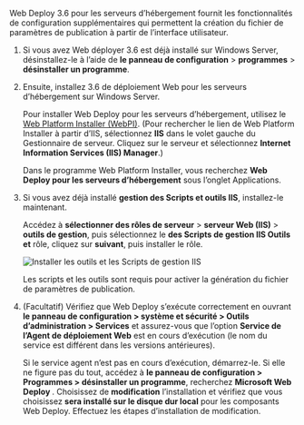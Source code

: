 Web Deploy 3.6 pour les serveurs d’hébergement fournit les fonctionnalités de configuration supplémentaires qui permettent la création du fichier de paramètres de publication à partir de l’interface utilisateur.

1. Si vous avez Web déployer 3.6 est déjà installé sur Windows Server, désinstallez-le à l’aide de **le panneau de configuration** > **programmes** > **désinstaller un programme**.

2. Ensuite, installez 3.6 de déploiement Web pour les serveurs d’hébergement sur Windows Server.

    Pour installer Web Deploy pour les serveurs d’hébergement, utilisez le [Web Platform Installer (WebPI)](https://www.microsoft.com/web/downloads/platform.aspx). (Pour rechercher le lien de Web Platform Installer à partir d’IIS, sélectionnez **IIS** dans le volet gauche du Gestionnaire de serveur. Cliquez sur le serveur et sélectionnez **Internet Information Services (IIS) Manager**.)

    Dans le programme Web Platform Installer, vous recherchez **Web Deploy pour les serveurs d’hébergement** sous l’onglet Applications.

3. Si vous avez déjà installé **gestion des Scripts et outils IIS**, installez-le maintenant.

    Accédez à **sélectionner des rôles de serveur** > **serveur Web (IIS)** > **outils de gestion**, puis sélectionnez le **des Scripts de gestion IIS Outils et** rôle, cliquez sur **suivant**, puis installer le rôle.

    ![Installer les outils et les Scripts de gestion IIS](../../deployment/media/tutorial-iis-management-scripts-and-tools.png)

    Les scripts et les outils sont requis pour activer la génération du fichier de paramètres de publication.

4. (Facultatif) Vérifiez que Web Deploy s’exécute correctement en ouvrant **le panneau de configuration > système et sécurité > Outils d’administration > Services** et assurez-vous que l’option **Service de l’Agent de déploiement Web** est en cours d’exécution (le nom du service est différent dans les versions antérieures).

    Si le service agent n’est pas en cours d’exécution, démarrez-le. Si elle ne figure pas du tout, accédez à **le panneau de configuration > Programmes > désinstaller un programme**, recherchez **Microsoft Web Deploy <version>** . Choisissez de **modification** l’installation et vérifiez que vous choisissez **sera installé sur le disque dur local** pour les composants Web Deploy. Effectuez les étapes d’installation de modification.